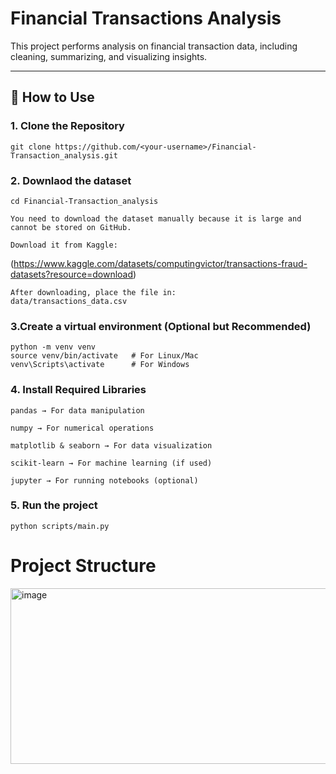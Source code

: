 # Financial Transactions Analysis

This project performs analysis on financial transaction data, including cleaning, summarizing, and visualizing insights.

---

## 📌 How to Use

### 1. Clone the Repository
```
git clone https://github.com/<your-username>/Financial-Transaction_analysis.git
```
### 2. Downlaod the dataset
```
cd Financial-Transaction_analysis

You need to download the dataset manually because it is large and cannot be stored on GitHub.

Download it from Kaggle:
```
(https://www.kaggle.com/datasets/computingvictor/transactions-fraud-datasets?resource=download)
```
After downloading, place the file in:
data/transactions_data.csv
```
### 3.Create a virtual environment (Optional but Recommended)

```
python -m venv venv
source venv/bin/activate   # For Linux/Mac
venv\Scripts\activate      # For Windows
```
### 4. Install Required Libraries 
```
pandas → For data manipulation

numpy → For numerical operations

matplotlib & seaborn → For data visualization

scikit-learn → For machine learning (if used)

jupyter → For running notebooks (optional)
```
### 5. Run the project
```
python scripts/main.py
```


# Project Structure

<img width="595" height="281" alt="image" src="https://github.com/user-attachments/assets/54aae9c8-ddc2-4576-9133-f160db8cfe0a" />

